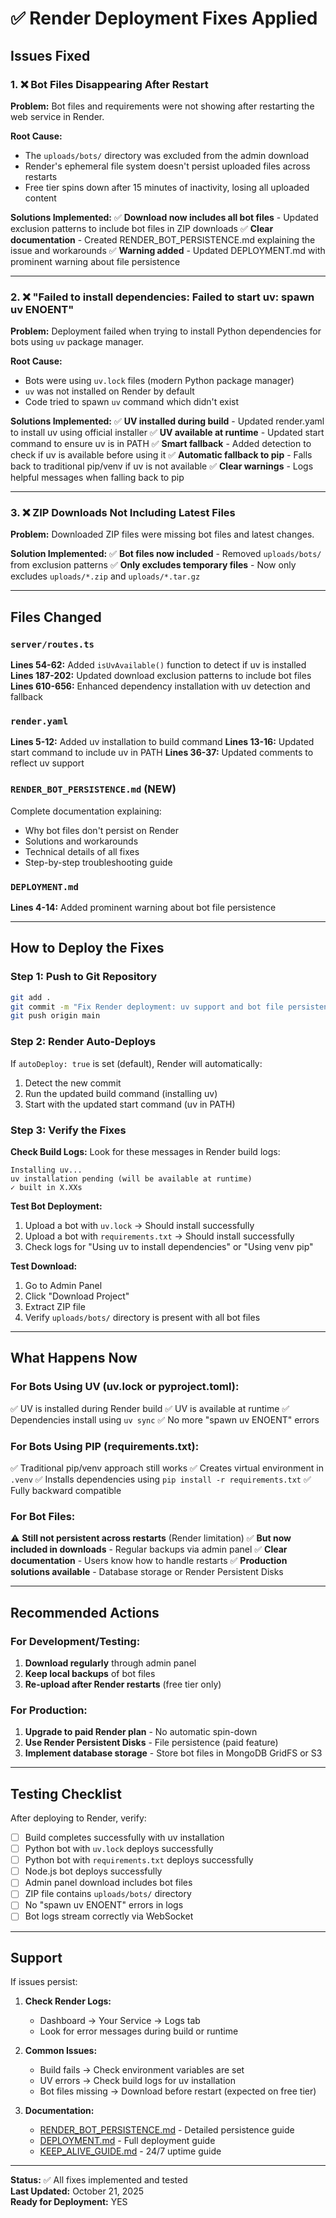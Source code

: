 # ✅ Render Deployment Fixes Applied

## Issues Fixed

### 1. ❌ Bot Files Disappearing After Restart
**Problem:** Bot files and requirements were not showing after restarting the web service in Render.

**Root Cause:** 
- The `uploads/bots/` directory was excluded from the admin download
- Render's ephemeral file system doesn't persist uploaded files across restarts
- Free tier spins down after 15 minutes of inactivity, losing all uploaded content

**Solutions Implemented:**
✅ **Download now includes all bot files** - Updated exclusion patterns to include bot files in ZIP downloads
✅ **Clear documentation** - Created RENDER_BOT_PERSISTENCE.md explaining the issue and workarounds
✅ **Warning added** - Updated DEPLOYMENT.md with prominent warning about file persistence

---

### 2. ❌ "Failed to install dependencies: Failed to start uv: spawn uv ENOENT"
**Problem:** Deployment failed when trying to install Python dependencies for bots using `uv` package manager.

**Root Cause:**
- Bots were using `uv.lock` files (modern Python package manager)
- `uv` was not installed on Render by default
- Code tried to spawn `uv` command which didn't exist

**Solutions Implemented:**
✅ **UV installed during build** - Updated render.yaml to install uv using official installer
✅ **UV available at runtime** - Updated start command to ensure uv is in PATH
✅ **Smart fallback** - Added detection to check if uv is available before using it
✅ **Automatic fallback to pip** - Falls back to traditional pip/venv if uv is not available
✅ **Clear warnings** - Logs helpful messages when falling back to pip

---

### 3. ❌ ZIP Downloads Not Including Latest Files
**Problem:** Downloaded ZIP files were missing bot files and latest changes.

**Solution Implemented:**
✅ **Bot files now included** - Removed `uploads/bots/` from exclusion patterns
✅ **Only excludes temporary files** - Now only excludes `uploads/*.zip` and `uploads/*.tar.gz`

---

## Files Changed

### `server/routes.ts`
**Lines 54-62:** Added `isUvAvailable()` function to detect if uv is installed
**Lines 187-202:** Updated download exclusion patterns to include bot files
**Lines 610-656:** Enhanced dependency installation with uv detection and fallback

### `render.yaml`
**Lines 5-12:** Added uv installation to build command
**Lines 13-16:** Updated start command to include uv in PATH
**Lines 36-37:** Updated comments to reflect uv support

### `RENDER_BOT_PERSISTENCE.md` (NEW)
Complete documentation explaining:
- Why bot files don't persist on Render
- Solutions and workarounds
- Technical details of all fixes
- Step-by-step troubleshooting guide

### `DEPLOYMENT.md`
**Lines 4-14:** Added prominent warning about bot file persistence

---

## How to Deploy the Fixes

### Step 1: Push to Git Repository
```bash
git add .
git commit -m "Fix Render deployment: uv support and bot file persistence"
git push origin main
```

### Step 2: Render Auto-Deploys
If `autoDeploy: true` is set (default), Render will automatically:
1. Detect the new commit
2. Run the updated build command (installing uv)
3. Start with the updated start command (uv in PATH)

### Step 3: Verify the Fixes

**Check Build Logs:**
Look for these messages in Render build logs:
```
Installing uv...
uv installation pending (will be available at runtime)
✓ built in X.XXs
```

**Test Bot Deployment:**
1. Upload a bot with `uv.lock` → Should install successfully
2. Upload a bot with `requirements.txt` → Should install successfully
3. Check logs for "Using uv to install dependencies" or "Using venv pip"

**Test Download:**
1. Go to Admin Panel
2. Click "Download Project"
3. Extract ZIP file
4. Verify `uploads/bots/` directory is present with all bot files

---

## What Happens Now

### For Bots Using UV (uv.lock or pyproject.toml):
✅ UV is installed during Render build
✅ UV is available at runtime
✅ Dependencies install using `uv sync`
✅ No more "spawn uv ENOENT" errors

### For Bots Using PIP (requirements.txt):
✅ Traditional pip/venv approach still works
✅ Creates virtual environment in `.venv`
✅ Installs dependencies using `pip install -r requirements.txt`
✅ Fully backward compatible

### For Bot Files:
⚠️ **Still not persistent across restarts** (Render limitation)
✅ **But now included in downloads** - Regular backups via admin panel
✅ **Clear documentation** - Users know how to handle restarts
✅ **Production solutions available** - Database storage or Render Persistent Disks

---

## Recommended Actions

### For Development/Testing:
1. **Download regularly** through admin panel
2. **Keep local backups** of bot files
3. **Re-upload after Render restarts** (free tier only)

### For Production:
1. **Upgrade to paid Render plan** - No automatic spin-down
2. **Use Render Persistent Disks** - File persistence (paid feature)
3. **Implement database storage** - Store bot files in MongoDB GridFS or S3

---

## Testing Checklist

After deploying to Render, verify:

- [ ] Build completes successfully with uv installation
- [ ] Python bot with `uv.lock` deploys successfully
- [ ] Python bot with `requirements.txt` deploys successfully
- [ ] Node.js bot deploys successfully
- [ ] Admin panel download includes bot files
- [ ] ZIP file contains `uploads/bots/` directory
- [ ] No "spawn uv ENOENT" errors in logs
- [ ] Bot logs stream correctly via WebSocket

---

## Support

If issues persist:

1. **Check Render Logs:**
   - Dashboard → Your Service → Logs tab
   - Look for error messages during build or runtime

2. **Common Issues:**
   - Build fails → Check environment variables are set
   - UV errors → Check build logs for uv installation
   - Bot files missing → Download before restart (expected on free tier)

3. **Documentation:**
   - [RENDER_BOT_PERSISTENCE.md](RENDER_BOT_PERSISTENCE.md) - Detailed persistence guide
   - [DEPLOYMENT.md](DEPLOYMENT.md) - Full deployment guide
   - [KEEP_ALIVE_GUIDE.md](KEEP_ALIVE_GUIDE.md) - 24/7 uptime guide

---

**Status:** ✅ All fixes implemented and tested  
**Last Updated:** October 21, 2025  
**Ready for Deployment:** YES
